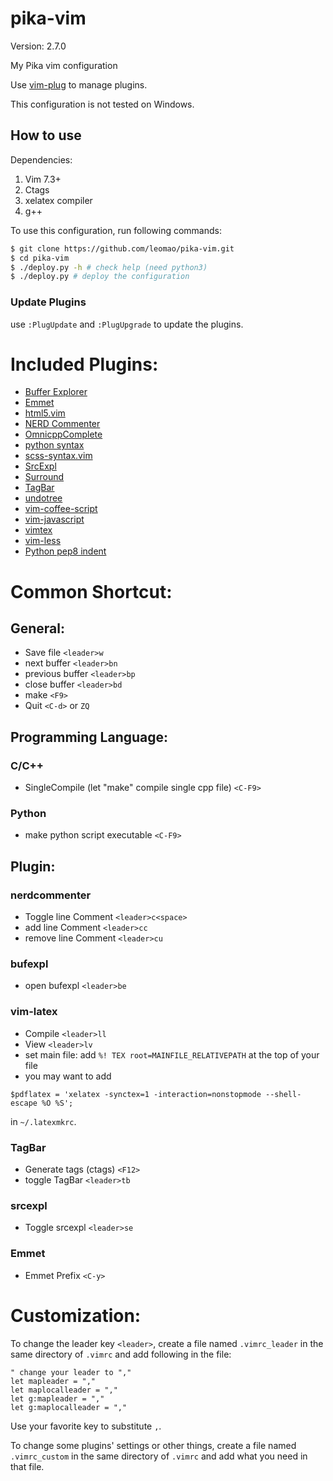 pika-vim
========

Version: 2.7.0

My Pika vim configuration

Use [vim-plug](https://github.com/tpope/vim-pathogen) to manage plugins.

This configuration is not tested on Windows.

## How to use
Dependencies:

1. Vim 7.3+
3. Ctags
4. xelatex compiler
5. g++

To use this configuration, run following commands:
```bash
$ git clone https://github.com/leomao/pika-vim.git
$ cd pika-vim
$ ./deploy.py -h # check help (need python3)
$ ./deploy.py # deploy the configuration
```

### Update Plugins
use `:PlugUpdate` and `:PlugUpgrade` to update the plugins.

Included Plugins:
=======
* [Buffer Explorer](https://github.com/jlanzarotta/bufexplorer)
* [Emmet](https://github.com/mattn/emmet-vim)
* [html5.vim](https://github.com/othree/html5.vim)
* [NERD Commenter](https://github.com/scrooloose/nerdcommenter)
* [OmnicppComplete](https://github.com/vim-scripts/OmniCppComplete)
* [python syntax](https://github.com/hdima/python-syntax)
* [scss-syntax.vim](https://github.com/cakebaker/scss-syntax.vim)
* [SrcExpl](https://github.com/wesleyche/SrcExpl)
* [Surround](https://github.com/tpope/vim-surround)
* [TagBar](https://github.com/majutsushi/tagbar)
* [undotree](https://github.com/mbbill/undotree)
* [vim-coffee-script](https://github.com/kchmck/vim-coffee-script)
* [vim-javascript](https://github.com/pangloss/vim-javascript)
* [vimtex](https://github.com/lervag/vimtex)
* [vim-less](https://github.com/groenewege/vim-less.git)
* [Python pep8 indent](https://github.com/hynek/vim-python-pep8-indent)

Common Shortcut:
=======
General:
-------
+ Save file `<leader>w`
+ next buffer `<leader>bn`
+ previous buffer `<leader>bp`
+ close buffer `<leader>bd`
+ make `<F9>`
+ Quit `<C-d>` or `ZQ`

Programming Language:
-------
### C/C++
+ SingleCompile (let "make" compile single cpp file) `<C-F9>`

### Python
+ make python script executable `<C-F9>`

Plugin:
-------
### nerdcommenter
+ Toggle line Comment `<leader>c<space>`
+ add line Comment `<leader>cc`
+ remove line Comment `<leader>cu`

### bufexpl
+ open bufexpl `<leader>be`

### vim-latex
+ Compile `<leader>ll`
+ View `<leader>lv`
+ set main file: add `%! TEX root=MAINFILE_RELATIVEPATH` at the top of your file
+ you may want to add
```
$pdflatex = 'xelatex -synctex=1 -interaction=nonstopmode --shell-escape %O %S';
```
in  `~/.latexmkrc`.

### TagBar
+ Generate tags (ctags) `<F12>`
+ toggle TagBar `<leader>tb`

### srcexpl
+ Toggle srcexpl `<leader>se`

### Emmet
+ Emmet Prefix `<C-y>`

Customization:
=======
To change the leader key `<leader>`, create a file named `.vimrc_leader`
in the same directory of `.vimrc` and add following in the file:
```
" change your leader to ","
let mapleader = ","
let maplocalleader = ","
let g:mapleader = ","
let g:maplocalleader = ","
```
Use your favorite key to substitute `,`.  

To change some plugins' settings or other things, create a file named
`.vimrc_custom` in the same directory of `.vimrc` and add what you need
in that file.
